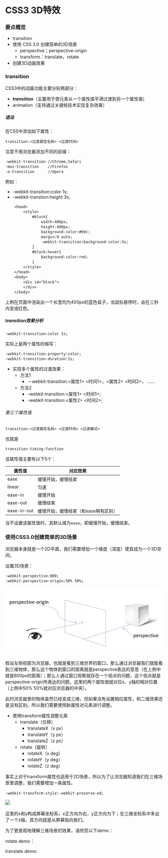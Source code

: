 # CSS3 3D特效

### 要点概览
* transition
* 使用 CSS 3.0 创建简单的3D场景
	- perspective；perspective-origin
	- transform：translate，rotate
* 创建3D动画效果

### transition

CSS3中的动画功能主要分别两部分：

* ***transition***（主要用于使元素从一个属性值平滑过渡到另一个属性值）
* animation（支持通过关键帧技术实现复杂效果）

##### 语法

在CSS中添加如下属性：

```
transition:<过渡属性名称> <过渡时间>
```

注意不用浏览器添加不同的前缀：

	-webkit-transition //Chrome,Safari
	-moz-transition    //Firefox
	-o-transition      //Opera

 例如：
 
 * -webkit-transition:color 1s;
 * -webkit-transtion:height 3s;

```
	<head>
		<style>
			#block{
				width:400px;
				height:400px;
				background-color:#69c;
				margin:0 auto;
				-webkit-transition:background-color:3s;
			}
			#block:hover{
				background-color:red;
			}
		</style>
	</head>
	<body>
		<div id="block">
		</div>
	</body>
```

上例在页面中渲染出一个长宽均为400px的蓝色盒子，当鼠标悬停时，会在三秒内变成红色。
	
##### transition效果分析

```
-webkit-transition:color 1s;
```

实际上是两个属性的缩写：

```
-webkit-transition-property:color;
-webkit-transition-duration:1s;
```
* 实现多个属性的过渡效果：
	- 方法1
		* －webkit-transition:<属性1> <时间1>，<属性2> <时间2>， ......
	- 方法2
		* -webkit-transition:<属性1> <时间1>;
		* -webkit-transition:<属性2> <时间2>;

###### 第三个属性值

```
transition:<过渡属性名称> <过渡时间> <过渡模式>
```

也就是

```
transition-timing-function
```

该属性值主要有以下5个：

属性值	   		|对应效果
-------------|-------------
ease 		   |缓慢开始，缓慢结束
linear	  	   |匀速
ease-in	   |缓慢开始
ease-out	   |缓慢结束
ease-in-out  |缓慢开始，缓慢结束（和ease稍有区别）

当不设置该属性值时，其默认值为```ease```，即缓慢开始，缓慢结束。

### 使用CSS3.0创建简单的3D场景

浏览器本身就是一个2D平面，我们需要增加一个维度（深度）使其成为一个3D空间。

设置3D场景：

	-webkit-perspective:800;
	-webkit-perspective-origin:50% 50%;
	
![](CSS3-3D1.png)

假设左侧视窗为浏览器，也就是看到三维世界的窗口，那么通过浏览器我们就能看到三维物体，那么这个物体到窗口的距离就是perspective表达的意思（在上例中就是800px的距离）；那么人通过窗口观察就存在一个视点的问题，这个视点就是perspective-origin所表达的问题，这里的两个属性值就对应x、y轴的相对位置（上例中50% 50%就对应浏览器的中央）。

此时浏览器里的物体虽然已经变成三维，但如果没有设置相应属性，和二维效果还是没有区别。所以我们需要使用新属性对元素进行调整。

* 使用transform属性调整元素
	- translate（位移）
		- translateX（x px）
		- translateY（y px）
		- translateZ（z px）
	- rotate（旋转）
		- rotateX（x deg）
		- rotateY（y deg）
		- rotateZ（z deg）

事实上对于transform属性也适用于2D场景，所以为了让浏览器知道我们在三维场景里调整，我们需要增加一条属性。

```-webkit-transform-style:-webkit-preserve-ed;```

![](CSS3-3D2.png)

这里的x和y构成屏幕坐标系，x正方向为右，y正方向为下；在三维坐标系中多出了一个z轴，其方向就是从屏幕指向我们。

为了更直观地理解三维场景的效果，请欣赏以下demo：

rotate demo：[]()

translate demo:[]()



